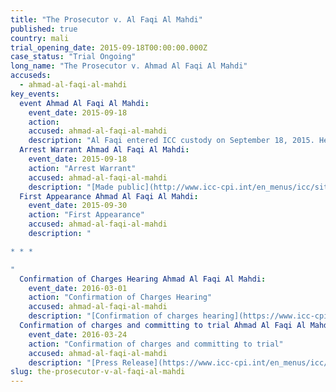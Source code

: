 ```yaml
---
title: "The Prosecutor v. Al Faqi Al Mahdi"
published: true
country: mali
trial_opening_date: 2015-09-18T00:00:00.000Z
case_status: "Trial Ongoing"
long_name: "The Prosecutor v. Ahmad Al Faqi Al Mahdi"
accuseds:
  - ahmad-al-faqi-al-mahdi
key_events:
  event Ahmad Al Faqi Al Mahdi:
    event_date: 2015-09-18
    action:
    accused: ahmad-al-faqi-al-mahdi
    description: "Al Faqi entered ICC custody on September 18, 2015. He was transferred to The Hague on September 26, 2015. Confirmation of charges hearing occurred on March 1, 2016."
  Arrest Warrant Ahmad Al Faqi Al Mahdi:
    event_date: 2015-09-18
    action: "Arrest Warrant"
    accused: ahmad-al-faqi-al-mahdi
    description: "[Made public](http://www.icc-cpi.int/en_menus/icc/situations%20and%20cases/situations/icc0112/related-cases/ICC-01_12-01_15/court-records/chambers/ptcI/Pages/1.aspx)"
  First Appearance Ahmad Al Faqi Al Mahdi:
    event_date: 2015-09-30
    action: "First Appearance"
    accused: ahmad-al-faqi-al-mahdi
    description: "

* * *

"
  Confirmation of Charges Hearing Ahmad Al Faqi Al Mahdi:
    event_date: 2016-03-01
    action: "Confirmation of Charges Hearing"
    accused: ahmad-al-faqi-al-mahdi
    description: "[Confirmation of charges hearing](https://www.icc-cpi.int/en_menus/icc/press%20and%20media/press%20releases/Pages/pr1195.aspx)"
  Confirmation of charges and committing to trial Ahmad Al Faqi Al Mahdi:
    event_date: 2016-03-24
    action: "Confirmation of charges and committing to trial"
    accused: ahmad-al-faqi-al-mahdi
    description: "[Press Release](https://www.icc-cpi.int/en_menus/icc/press%20and%20media/press%20releases/Pages/pr1204.aspx) of Confirmation of charges and committing to trial"
slug: the-prosecutor-v-al-faqi-al-mahdi
---
```

